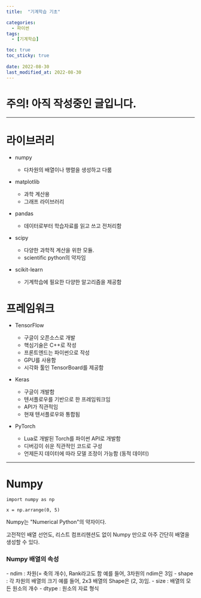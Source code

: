 ```yaml
---
title:  "기계학습 기초"

categories:
  - 파이썬
tags:
  - [기계학습]

toc: true
toc_sticky: true
 
date: 2022-08-30
last_modified_at: 2022-08-30
---
```


<h1>주의! 아직 작성중인 글입니다.</h1>

---

<h1>라이브러리</h1>

- numpy
  - 다차원의 배열이나 행렬을 생성하고 다룸

- matplotlib
  - 과학 계산용
  - 그래프 라이브러리

- pandas
  - 데이터로부터 학습자료를 읽고 쓰고 전처리함

- scipy
  - 다양한 과학적 계산을 위한 모듈.
  - scientific python의 약자임

- scikit-learn
  - 기계학습에 필요한 다양한 알고리즘을 제공함

<h1>프레임워크</h1>

- TensorFlow
  - 구글이 오픈소스로 개발
  - 핵심기술은 C++로 작성
  - 프론트엔드는 파이썬으로 작성
  - GPU를 사용함
  - 시각화 툴인 TensorBoard를 제공함

- Keras
  - 구글이 개발함
  - 텐서플로우를 기반으로 한 프레임워크임
  - API가 직관적임
  - 현재 텐서플로우와 통합됨

- PyTorch
  - Lua로 개발된 Torch를 파이썬 API로 개발함
  - 디버깅이 쉬운 직관적인 코드로 구성
  - 언제든지 데이터에 따라 모델 조정이 가능함 (동적 데이터)

---

<h1>Numpy</h1>

```
import numpy as np

x = np.arrange(0, 5)
```

Numpy는 "Numerical Python"의 약자이다.  

고전적인 배열 선언도, 리스트 컴프리헨션도 없이 Numpy 만으로 아주 간단히 배열을 생성할 수 있다.

<h3>Numpy 배열의 속성</h3>
- ndim : 차원(= 축의 개수), Rank라고도 함  
예를 들어, 3차원의 ndim은 3임
- shape : 각 차원의 배열의 크기  
예를 들어, 2x3 배열의 Shape은 (2, 3)임.
- size : 배열의 모든 원소의 개수
- dtype : 원소의 자료 형식
